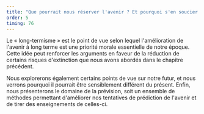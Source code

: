 ```yaml
---
title: "Que pourrait nous réserver l'avenir ? Et pourquoi s'en soucier ?"
order: 5
timing: 76
---
```


Le « long-termisme » est le point de vue selon lequel l'amélioration de l'avenir à long terme est une priorité morale essentielle de notre époque. Cette idée peut renforcer les arguments en faveur de la réduction de certains risques d'extinction que nous avons abordés dans le chapitre précédent. 

Nous explorerons également certains points de vue sur notre futur, et nous verrons pourquoi il pourrait être sensiblement différent du présent. Enfin, nous présenterons le domaine de la prévision, soit un ensemble de méthodes permettant d'améliorer nos tentatives de prédiction de l'avenir et de tirer des enseignements de celles-ci.
